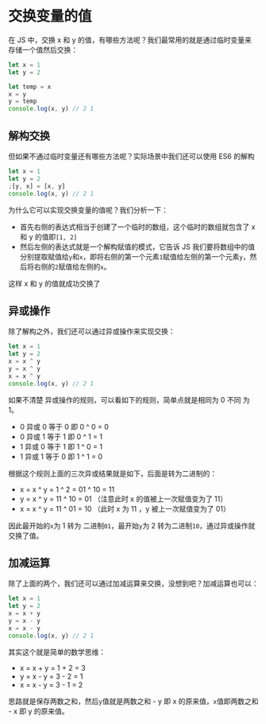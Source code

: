 # 交换变量的值

在 JS 中，交换 x 和 y 的值，有哪些方法呢？我们最常用的就是通过临时变量来存储一个值然后交换：

```js
let x = 1
let y = 2

let temp = x
x = y
y = temp
console.log(x, y) // 2 1
```

## 解构交换

但如果不通过临时变量还有哪些方法呢？实际场景中我们还可以使用 ES6 的解构

```js
let x = 1
let y = 2
;[y, x] = [x, y]
console.log(x, y) // 2 1
```

为什么它可以实现交换变量的值呢？我们分析一下：

- 首先右侧的表达式相当于创建了一个临时的数组，这个临时的数组就包含了 x 和 y 的值即`[1, 2]`
- 然后左侧的表达式就是一个解构赋值的模式，它告诉 JS 我们要将数组中的值分别提取赋值给`y`和`x`，即将右侧的第一个元素`1`赋值给左侧的第一个元素`y`，然后将右侧的`2`赋值给左侧的`x`。

这样 x 和 y 的值就成功交换了

## 异或操作

除了解构之外，我们还可以通过异或操作来实现交换：

```js
let x = 1
let y = 2
x = x ^ y
y = x ^ y
x = x ^ y
console.log(x, y) // 2 1
```

如果不清楚 异或操作的规则，可以看如下的规则，简单点就是相同为 0 不同 为 1。

- 0 异或 0 等于 0 即 0 ^ 0 = 0
- 0 异或 1 等于 1 即 0 ^ 1 = 1
- 1 异或 0 等于 1 即 1 ^ 0 = 1
- 1 异或 1 等于 0 即 1 ^ 1 = 0

根据这个规则上面的三次异或结果就是如下，后面是转为二进制的：

- x = x ^ y = 1 ^ 2 = 01 ^ 10 = 11
- y = x ^ y = 11 ^ 10 = 01 （注意此时 x 的值被上一次赋值变为了 11）
- x = x ^ y = 11 ^ 01 = 10 （此时 x 为 11 ，y 被上一次赋值变为了 01）

因此最开始的`x`为 1 转为 二进制`01`，最开始`y`为 2 转为二进制`10`，通过异或操作就交换了值。

## 加减运算

除了上面的两个，我们还可以通过加减运算来交换，没想到吧？加减运算也可以：

```js
let x = 1
let y = 2
x = x + y
y = x - y
x = x - y
console.log(x, y) // 2 1
```

其实这个就是简单的数学思维：

- x = x + y = 1 + 2 = 3
- y = x - y = 3 - 2 = 1
- x = x - y = 3 - 1 = 2

思路就是保存两数之和，然后`y`值就是两数之和 - y 即 x 的原来值，`x`值即两数之和 - x 即 y 的原来值。
